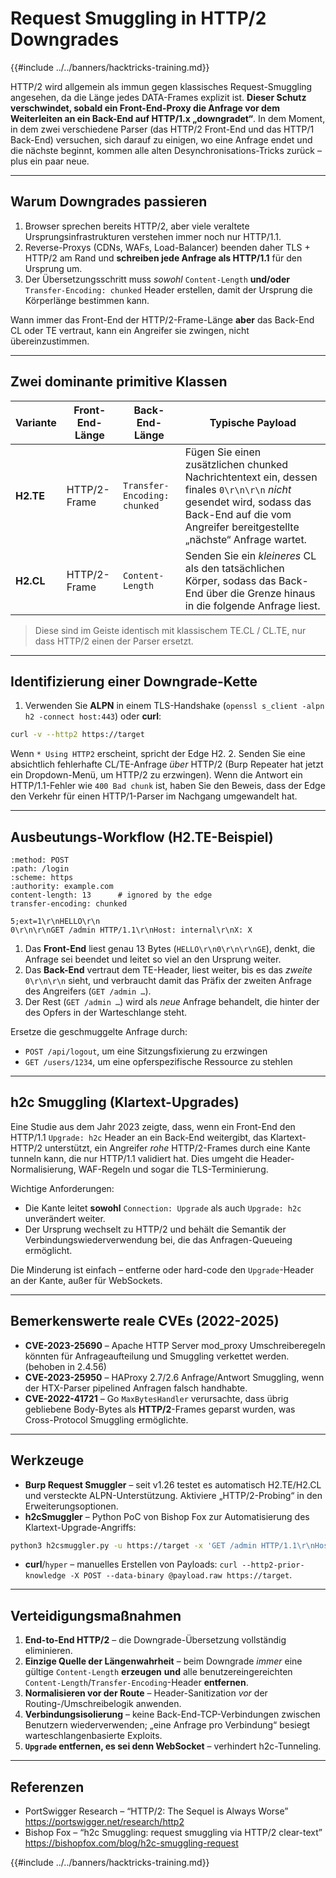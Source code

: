 # Request Smuggling in HTTP/2 Downgrades

{{#include ../../banners/hacktricks-training.md}}

HTTP/2 wird allgemein als immun gegen klassisches Request-Smuggling angesehen, da die Länge jedes DATA-Frames explizit ist. **Dieser Schutz verschwindet, sobald ein Front-End-Proxy die Anfrage vor dem Weiterleiten an ein Back-End auf HTTP/1.x „downgradet“**. In dem Moment, in dem zwei verschiedene Parser (das HTTP/2 Front-End und das HTTP/1 Back-End) versuchen, sich darauf zu einigen, wo eine Anfrage endet und die nächste beginnt, kommen alle alten Desynchronisations-Tricks zurück – plus ein paar neue.

---
## Warum Downgrades passieren

1. Browser sprechen bereits HTTP/2, aber viele veraltete Ursprungsinfrastrukturen verstehen immer noch nur HTTP/1.1.
2. Reverse-Proxys (CDNs, WAFs, Load-Balancer) beenden daher TLS + HTTP/2 am Rand und **schreiben jede Anfrage als HTTP/1.1** für den Ursprung um.
3. Der Übersetzungsschritt muss *sowohl* `Content-Length` **und/oder** `Transfer-Encoding: chunked` Header erstellen, damit der Ursprung die Körperlänge bestimmen kann.

Wann immer das Front-End der HTTP/2-Frame-Länge **aber** das Back-End CL oder TE vertraut, kann ein Angreifer sie zwingen, nicht übereinzustimmen.

---
## Zwei dominante primitive Klassen

| Variante | Front-End-Länge | Back-End-Länge | Typische Payload |
|---------|-----------------|-----------------|-----------------|
| **H2.TE** | HTTP/2-Frame | `Transfer-Encoding: chunked` | Fügen Sie einen zusätzlichen chunked Nachrichtentext ein, dessen finales `0\r\n\r\n` *nicht* gesendet wird, sodass das Back-End auf die vom Angreifer bereitgestellte „nächste“ Anfrage wartet. |
| **H2.CL** | HTTP/2-Frame | `Content-Length` | Senden Sie ein *kleineres* CL als den tatsächlichen Körper, sodass das Back-End über die Grenze hinaus in die folgende Anfrage liest. |

> Diese sind im Geiste identisch mit klassischem TE.CL / CL.TE, nur dass HTTP/2 einen der Parser ersetzt.

---
## Identifizierung einer Downgrade-Kette

1. Verwenden Sie **ALPN** in einem TLS-Handshake (`openssl s_client -alpn h2 -connect host:443`) oder **curl**:
```bash
curl -v --http2 https://target
```
Wenn `* Using HTTP2` erscheint, spricht der Edge H2.
2. Senden Sie eine absichtlich fehlerhafte CL/TE-Anfrage *über* HTTP/2 (Burp Repeater hat jetzt ein Dropdown-Menü, um HTTP/2 zu erzwingen). Wenn die Antwort ein HTTP/1.1-Fehler wie `400 Bad chunk` ist, haben Sie den Beweis, dass der Edge den Verkehr für einen HTTP/1-Parser im Nachgang umgewandelt hat.

---
## Ausbeutungs-Workflow (H2.TE-Beispiel)
```http
:method: POST
:path: /login
:scheme: https
:authority: example.com
content-length: 13      # ignored by the edge
transfer-encoding: chunked

5;ext=1\r\nHELLO\r\n
0\r\n\r\nGET /admin HTTP/1.1\r\nHost: internal\r\nX: X
```
1. Das **Front-End** liest genau 13 Bytes (`HELLO\r\n0\r\n\r\nGE`), denkt, die Anfrage sei beendet und leitet so viel an den Ursprung weiter.
2. Das **Back-End** vertraut dem TE-Header, liest weiter, bis es das *zweite* `0\r\n\r\n` sieht, und verbraucht damit das Präfix der zweiten Anfrage des Angreifers (`GET /admin …`).
3. Der Rest (`GET /admin …`) wird als *neue* Anfrage behandelt, die hinter der des Opfers in der Warteschlange steht.

Ersetze die geschmuggelte Anfrage durch:
* `POST /api/logout`, um eine Sitzungsfixierung zu erzwingen
* `GET /users/1234`, um eine opferspezifische Ressource zu stehlen

---
## h2c Smuggling (Klartext-Upgrades)

Eine Studie aus dem Jahr 2023 zeigte, dass, wenn ein Front-End den HTTP/1.1 `Upgrade: h2c` Header an ein Back-End weitergibt, das Klartext-HTTP/2 unterstützt, ein Angreifer *rohe* HTTP/2-Frames durch eine Kante tunneln kann, die nur HTTP/1.1 validiert hat. Dies umgeht die Header-Normalisierung, WAF-Regeln und sogar die TLS-Terminierung.

Wichtige Anforderungen:
* Die Kante leitet **sowohl** `Connection: Upgrade` als auch `Upgrade: h2c` unverändert weiter.
* Der Ursprung wechselt zu HTTP/2 und behält die Semantik der Verbindungswiederverwendung bei, die das Anfragen-Queueing ermöglicht.

Die Minderung ist einfach – entferne oder hard-code den `Upgrade`-Header an der Kante, außer für WebSockets.

---
## Bemerkenswerte reale CVEs (2022-2025)

* **CVE-2023-25690** – Apache HTTP Server mod_proxy Umschreiberegeln könnten für Anfrageaufteilung und Smuggling verkettet werden. (behoben in 2.4.56)
* **CVE-2023-25950** – HAProxy 2.7/2.6 Anfrage/Antwort Smuggling, wenn der HTX-Parser pipelined Anfragen falsch handhabte.
* **CVE-2022-41721** – Go `MaxBytesHandler` verursachte, dass übrig gebliebene Body-Bytes als **HTTP/2**-Frames geparst wurden, was Cross-Protocol Smuggling ermöglichte.

---
## Werkzeuge

* **Burp Request Smuggler** – seit v1.26 testet es automatisch H2.TE/H2.CL und versteckte ALPN-Unterstützung. Aktiviere „HTTP/2-Probing“ in den Erweiterungsoptionen.
* **h2cSmuggler** – Python PoC von Bishop Fox zur Automatisierung des Klartext-Upgrade-Angriffs:
```bash
python3 h2csmuggler.py -u https://target -x 'GET /admin HTTP/1.1\r\nHost: target\r\n\r\n'
```
* **curl**/`hyper` – manuelles Erstellen von Payloads: `curl --http2-prior-knowledge -X POST --data-binary @payload.raw https://target`.

---
## Verteidigungsmaßnahmen

1. **End-to-End HTTP/2** – die Downgrade-Übersetzung vollständig eliminieren.
2. **Einzige Quelle der Längenwahrheit** – beim Downgrade *immer* eine gültige `Content-Length` **erzeugen** **und** alle benutzereingereichten `Content-Length`/`Transfer-Encoding`-Header **entfernen**.
3. **Normalisieren vor der Route** – Header-Sanitization *vor* der Routing-/Umschreibelogik anwenden.
4. **Verbindungsisolierung** – keine Back-End-TCP-Verbindungen zwischen Benutzern wiederverwenden; „eine Anfrage pro Verbindung“ besiegt warteschlangenbasierte Exploits.
5. **`Upgrade` entfernen, es sei denn WebSocket** – verhindert h2c-Tunneling.

---
## Referenzen

* PortSwigger Research – “HTTP/2: The Sequel is Always Worse” <https://portswigger.net/research/http2>
* Bishop Fox – “h2c Smuggling: request smuggling via HTTP/2 clear-text” <https://bishopfox.com/blog/h2c-smuggling-request>

{{#include ../../banners/hacktricks-training.md}}
